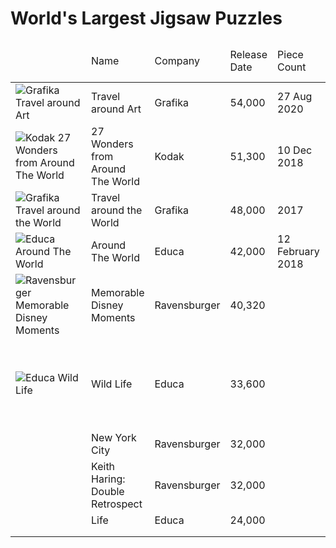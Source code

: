 <html>
<head>
  <title>World's Largest Jigsaw Puzzles</title>
</head>
<body>

<h1>World's Largest Jigsaw Puzzles</h1>


<table>
  <thead>
  <tr>
      <td></td>
      <td>Name</td>
      <td>Company</td>
      <td>Release Date</td>
      <td>Piece Count</td>
      <td>Format</td>
      <td>Area</td>
      <td>Weight</td>
      <td>Estimated Completion Time</td>
  </tr>
  </thead>
  <tbody>
  <tr>
      <td><img src="https://www.grafika-puzzle.com/images/visuel-record-540006uk.jpg" alt="Grafika Travel around Art" /></td>
      <td>Travel around Art</td>      
      <td>Grafika</td>
      <td>54,000</td>
      <td>27 Aug 2020</td>
      <td>864 x 204 c</td>
      <td></td>
      <td></td>
      <td></td>
  </tr>
  <tr>
      <td><img src="https://m.media-amazon.com/images/I/81kT6Jk1rfL.jpg" alt="Kodak 27 Wonders from Around The World" /></td>
      <td>27 Wonders from Around The World</td>      
      <td>Kodak</td>
      <td>51,300</td>
      <td>10 Dec 2018</td>
      <td>342'' x 75'' </td>
      <td></td>
      <td></td>
      <td></td>
  </tr>
  <tr>
      <td><img src="https://www.grafika-puzzle.com/images/visuel-record-uk.jpg" alt="Grafika Travel around the World" /></td>
      <td>Travel around the World</td>      
      <td>Grafika</td>
      <td>48,000</td>
      <td>2017</td>
      <td>26.77 x 6.30 feet</td>
      <td></td>
      <td></td>
      <td></td>
  </tr>
  <tr>
      <td><img src="https://www.educaborras.com/wp-content/uploads/2021/01/17570_01_med.jpg" alt="Educa Around The World" /></td>
      <td>Around The World</td>      
      <td>Educa</td>
      <td>42,000</td>
      <td>12 February 2018</td>
      <td>749 x 157 cm</td>
      <td></td>
      <td></td>
      <td></td>
  </tr>
  <tr>
      <td><img src="https://cdn.ravensburger.de/images/produktseiten/1024/17826_1.jpg" alt="Ravensburger Memorable Disney Moments" /></td>
      <td>Memorable Disney Moments</td>
      <td>Ravensburger</td>
      <td>40,320</td>
      <td></td>
      <td>22.3' x 6.2'</td>
      <td>nearly 140 square feet</td>
      <td>approx. 44 lbs.</td>
      <td>About 600 Hours</td>
  </tr>
  <tr>
      <td><img src="https://www.educaborras.com/wp-content/uploads/2021/01/16066_01_med.jpg" alt="Educa Wild Life" /></td>
      <td>Wild Life</td>      
      <td>Educa</td>
      <td>33,600</td>
      <td></td>
      <td>224.41 x 61.81 in / 570 x 157 cm.</td>
      <td></td>
      <td></td>
      <td></td> 
  </tr>
  <tr>
      <td><img src="" alt="" /></td>
      <td>New York City</td>      
      <td>Ravensburger</td>
      <td>32,000</td>
      <td></td>
      <td></td>
      <td></td>
      <td></td>
      <td></td>
  </tr>
  <tr>
      <td><img src="" alt="" /></td>
      <td>Keith Haring: Double Retrospect</td>      
      <td>Ravensburger</td>
      <td>32,000</td>
      <td></td>
      <td></td>
      <td></td>
      <td></td>
      <td></td>
  </tr>
  <tr>
      <td><img src="" alt="" /></td>    
      <td>Life</td>
      <td>Educa</td>  
      <td>24,000</td>
      <td></td>
      <td></td>
      <td></td>
      <td></td>
      <td></td>
  </tr>
  <tr>
      <td><img src="" alt="" /></td>
      <td></td>      
      <td></td>
      <td></td>
      <td></td>
      <td></td>
      <td></td>
      <td></td>
      <td></td>
  </tr>
  <tr>
      <td><img src="" alt="" /></td>
      <td></td>      
      <td></td>
      <td></td>
      <td></td>
      <td></td>
      <td></td>
      <td></td>
      <td></td>
  </tr>
  </tbody>
</table>

</body>
</html>
